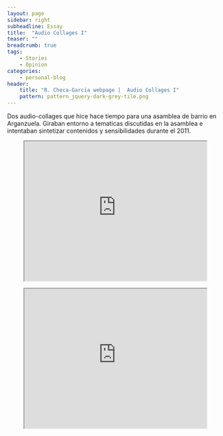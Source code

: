 ```yaml
---
layout: page
sidebar: right
subheadline: Essay
title:  "Audio Collages I"
teaser: ""
breadcrumb: true
tags:
    - Stories
    - Opinion
categories:
    - personal-blog
header:
    title: "R. Checa-Garcia webpage |  Audio Collages I"
    pattern: pattern_jquery-dark-grey-tile.png
---
```


Dos audio-collages que hice hace tiempo para una asamblea de barrio en Arganzuela. Giraban entorno a tematicas discutidas en la asamblea e intentaban sintetizar contenidos y sensibilidades durante el 2011.

<p align="center">
<iframe width="425" height="325" src="https://www.youtube.com/embed/KIKGb9tUczI" frameborder="3" allow="accelerometer; autoplay; encrypted-media; gyroscope; picture-in-picture" allowfullscreen></iframe>
</p>

<p align="center">
<iframe width="425" height="325" src="https://www.youtube.com/embed/B5CnSf4kj-E" frameborder="3" allow="accelerometer; autoplay; encrypted-media; gyroscope; picture-in-picture" allowfullscreen></iframe>
</p>
